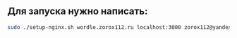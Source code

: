 ## Для запуска нужно написать:

```bash
sudo ./setup-nginx.sh wordle.zorox112.ru localhost:3000 zorox112@yandex.ru
```

